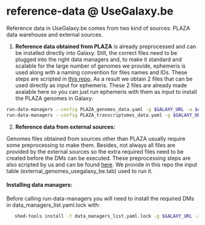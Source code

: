 # reference-data @ UseGalaxy.be


Reference data in UseGalaxy.be comes from two kind of sources: PLAZA data warehouse and external sources.

1. **Reference data obtained from PLAZA** is already preprocessed and can be installed directly into Galaxy. Still, the correct files need to be plugged into the right data managers and, to make it standard and scalable for the large number of genomes we provide, ephemeris is used along with a naming convention for files names and IDs.
These steps are scripted in [this repo](https://github.com/ieguinoa/galaxy_data_management). As a result we obtain 2 files that can be used directly as input for ephemeris. These 2 files are already made avaiable here so you can just run ephemeris with them as input to install the PLAZA genomes in Galaxy:

  ```bash
  run-data-managers --config PLAZA_genomes_data.yaml -g $GALAXY_URL -a $API_KEY
  run-data-managers --config PLAZA_transcriptomes_data.yaml -g $GALAXY_URL -a $API_KEY
  ```



2. **Reference data from external sources:**

Genomes files obtained from sources other than PLAZA usually require some preprocessing to make them. Besides, not always all files are provided by the external sources so the extra required files need to be created before the DMs can be executed. These preprocessing steps are also scripted by us and can be found [here](https://github.com/ieguinoa/genomes_to_galaxy). We provide in this repo the input table (external_genomes_usegalaxy_be.tab) used to run it.


#### Installing data managers:
Before calling run-data-managers you will need to install the required DMs in data_managers_list.yaml.lock with:

  ```bash
     shed-tools install -t data_managers_list.yaml.lock -g $GALAXY_URL -a $API_KEY
  ```

